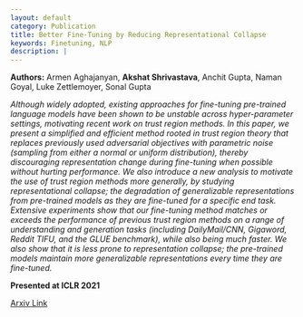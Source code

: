 ```yaml
---
layout: default
category: Publication
title: Better Fine-Tuning by Reducing Representational Collapse
keywords: Finetuning, NLP
description: |
---
```


**Authors:** Armen Aghajanyan, **Akshat Shrivastava**, Anchit Gupta, Naman Goyal, Luke Zettlemoyer, Sonal Gupta

*Although widely adopted, existing approaches for fine-tuning pre-trained language models have been shown to be unstable across hyper-parameter settings, motivating recent work on trust region methods. In this paper, we present a simplified and efficient method rooted in trust region theory that replaces previously used adversarial objectives with parametric noise (sampling from either a normal or uniform distribution), thereby discouraging representation change during fine-tuning when possible without hurting performance. We also introduce a new analysis to motivate the use of trust region methods more generally, by studying representational collapse; the degradation of generalizable representations from pre-trained models as they are fine-tuned for a specific end task. Extensive experiments show that our fine-tuning method matches or exceeds the performance of previous trust region methods on a range of understanding and generation tasks (including DailyMail/CNN, Gigaword, Reddit TIFU, and the GLUE benchmark), while also being much faster. We also show that it is less prone to representation collapse; the pre-trained models maintain more generalizable representations every time they are fine-tuned.*

**Presented at ICLR 2021**

[Arxiv Link](https://arxiv.org/abs/2009.13655)